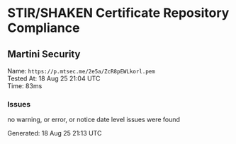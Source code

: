 # STIR/SHAKEN Certificate Repository Compliance

## Martini Security

Name: `https://p.mtsec.me/2e5a/ZcR8pEWLkorl.pem`\
Tested At: 18 Aug 25 21:04 UTC\
Time: 83ms

### Issues

no warning, or error, or notice date level issues were found

Generated: 18 Aug 25 21:13 UTC